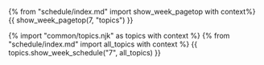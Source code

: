 {% from "schedule/index.md" import show_week_pagetop with context%}
{{ show_week_pagetop(7, "topics") }}

{% import "common/topics.njk" as topics with context %}
{% from "schedule/index.md" import all_topics with context %}
{{ topics.show_week_schedule("7", all_topics) }}
